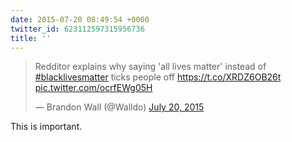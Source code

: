 ```yaml
---
date: 2015-07-20 08:49:54 +0000
twitter_id: 623112597315956736
title: ''
---
```


<blockquote class="twitter-tweet"><p lang="en" dir="ltr">Redditor explains why saying &#39;all lives matter&#39; instead of <a href="https://twitter.com/hashtag/blacklivesmatter?src=hash&amp;ref_src=twsrc%5Etfw">#blacklivesmatter</a> ticks people off <a href="https://t.co/XRDZ6OB26t">https://t.co/XRDZ6OB26t</a> <a href="http://t.co/ocrfEWg05H">pic.twitter.com/ocrfEWg05H</a></p>&mdash; Brandon Wall (@Walldo) <a href="https://twitter.com/Walldo/status/623018017098588161?ref_src=twsrc%5Etfw">July 20, 2015</a></blockquote>
<script async src="https://platform.twitter.com/widgets.js" charset="utf-8"></script>

This is important. 
